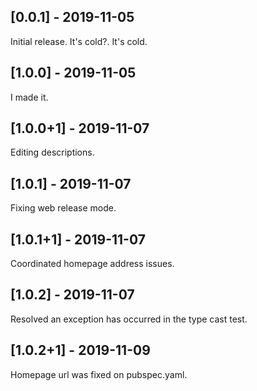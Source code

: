 ## [0.0.1] - 2019-11-05

Initial release.
It's cold?. It's cold.

## [1.0.0] - 2019-11-05
I made it.

## [1.0.0+1] - 2019-11-07
Editing descriptions.

## [1.0.1] - 2019-11-07
Fixing web release mode.

## [1.0.1+1] - 2019-11-07
Coordinated homepage address issues.

## [1.0.2] - 2019-11-07
Resolved an exception has occurred in the type cast test.

## [1.0.2+1] - 2019-11-09
Homepage url was fixed on pubspec.yaml.